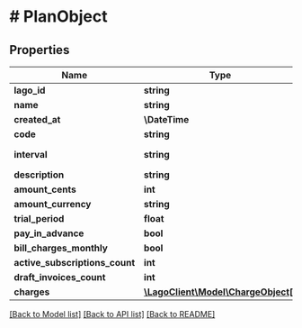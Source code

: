 # # PlanObject

## Properties

Name | Type | Description | Notes
------------ | ------------- | ------------- | -------------
**lago_id** | **string** |  |
**name** | **string** |  |
**created_at** | **\DateTime** |  |
**code** | **string** |  |
**interval** | **string** | Plan interval |
**description** | **string** |  | [optional]
**amount_cents** | **int** |  |
**amount_currency** | **string** |  |
**trial_period** | **float** |  | [optional]
**pay_in_advance** | **bool** |  | [optional]
**bill_charges_monthly** | **bool** |  | [optional]
**active_subscriptions_count** | **int** |  |
**draft_invoices_count** | **int** |  |
**charges** | [**\LagoClient\Model\ChargeObject[]**](ChargeObject.md) |  | [optional]

[[Back to Model list]](../../README.md#models) [[Back to API list]](../../README.md#endpoints) [[Back to README]](../../README.md)
